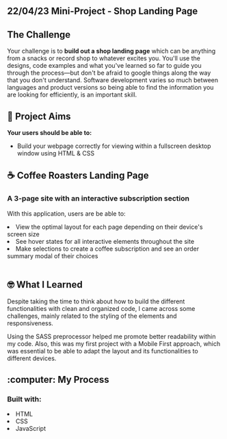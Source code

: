 ## 22/04/23 Mini-Project - Shop Landing Page

##  The Challenge

Your challenge is to **build out a shop landing page** which can be anything from a snacks or record shop to whatever excites you. You'll use the designs, code examples and what you've learned so far to guide you through the process—but don't be afraid to google things along the way that you don't understand. Software development varies so much between languages and product versions so being able to find the information you are looking for efficiently, is an important skill.

## 🎯 Project Aims

**Your users should be able to:**

- Build your webpage correctly for viewing within a fullscreen desktop window using HTML & CSS


## ☕️ Coffee Roasters Landing Page 
### A 3-page site with an interactive subscription section 

<p>With this application, users are be able to:
   <li>View the optimal layout for each page depending on their device's screen size</li>
   <li>See hover states for all interactive elements throughout the site</li>
   <li>Make selections to create a coffee subscription and see an order summary modal of their choices</li>
   <br/>

<h2>🤓 What I Learned</h2>
<p>Despite taking the time to think about how to build the different functionalities with clean and organized code, I came across some challenges, mainly related to the styling of the elements and responsiveness.</p>

<p>Using the SASS preprocessor helped me promote better readability within my code. Also, this was my first project with a Mobile First approach, which was essential to be able to adapt the layout and its functionalities to different devices.</p>

<h2>:computer: My Process</h2>
<h3>Built with:</h3>
<li>HTML</li>
<li>CSS</li>
<li>JavaScript</li>
